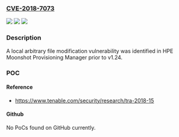 ### [CVE-2018-7073](https://cve.mitre.org/cgi-bin/cvename.cgi?name=CVE-2018-7073)
![](https://img.shields.io/static/v1?label=Product&message=HPE%20Moonshot%20Provisioning%20Manager&color=blue)
![](https://img.shields.io/static/v1?label=Version&message=n%2Fa&color=blue)
![](https://img.shields.io/static/v1?label=Vulnerability&message=local%20arbitrary%20file%20modification&color=brighgreen)

### Description

A local arbitrary file modification vulnerability was identified in HPE Moonshot Provisioning Manager prior to v1.24.

### POC

#### Reference
- https://www.tenable.com/security/research/tra-2018-15

#### Github
No PoCs found on GitHub currently.

